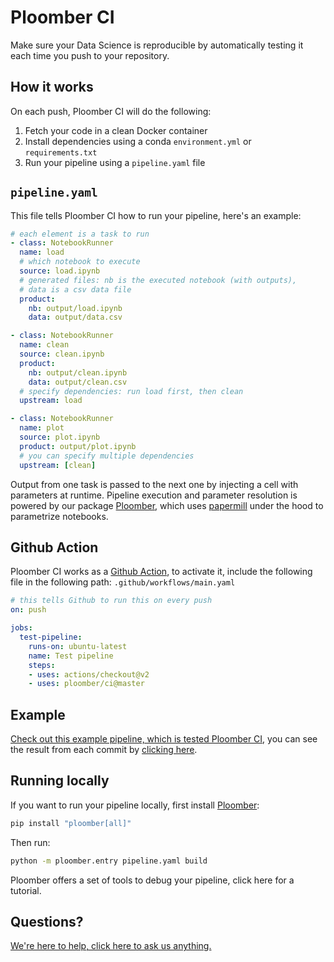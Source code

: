 # Ploomber CI

Make sure your Data Science is reproducible by automatically testing it each time you push to your repository.



## How it works

On each push, Ploomber CI will do the following:

1. Fetch your code in a clean Docker container
2. Install dependencies using a conda `environment.yml` or `requirements.txt`
3. Run your pipeline using a `pipeline.yaml` file



## `pipeline.yaml`

This file tells Ploomber CI how to run your pipeline, here's an example:

```yaml
# each element is a task to run
- class: NotebookRunner
  name: load
  # which notebook to execute
  source: load.ipynb
  # generated files: nb is the executed notebook (with outputs),
  # data is a csv data file
  product:
    nb: output/load.ipynb
    data: output/data.csv

- class: NotebookRunner
  name: clean
  source: clean.ipynb
  product:
    nb: output/clean.ipynb
    data: output/clean.csv
  # specify dependencies: run load first, then clean
  upstream: load

- class: NotebookRunner
  name: plot
  source: plot.ipynb
  product: output/plot.ipynb
  # you can specify multiple dependencies
  upstream: [clean]
```



Output from one task is passed to the next one by injecting a cell with parameters at runtime. Pipeline execution and parameter resolution is powered by our package [Ploomber](https://github.com/ploomber/ploomber), which uses [papermill](https://github.com/nteract/papermill) under the hood to parametrize notebooks.



## Github Action

Ploomber CI works as a [Github Action](https://github.com/features/actions), to activate it, include the following file in the following path: `.github/workflows/main.yaml`



```yaml
# this tells Github to run this on every push
on: push

jobs:
  test-pipeline:
    runs-on: ubuntu-latest
    name: Test pipeline
    steps:
    - uses: actions/checkout@v2
    - uses: ploomber/ci@master
```



## Example

[Check out this example pipeline, which is tested Ploomber CI](https://github.com/ploomber/projects/tree/master/spec), you can see the result from each commit by [clicking here](https://github.com/ploomber/projects/actions?query=workflow%3Aci).



## Running locally

If you want to run your pipeline locally, first install [Ploomber](https://github.com/ploomber/ploomber):

```bash
pip install "ploomber[all]"
```



Then run:

```bash
python -m ploomber.entry pipeline.yaml build
```



Ploomber offers a set of tools to debug your pipeline, click here for a tutorial.



## Questions?

[We're here to help, click here to ask us anything.](https://github.com/ploomber/ci/issues/new)